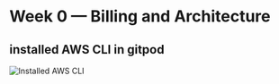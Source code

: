 # Week 0 — Billing and Architecture

##  installed AWS CLI in gitpod  

![Installed AWS CLI](.gitpod.yml)
